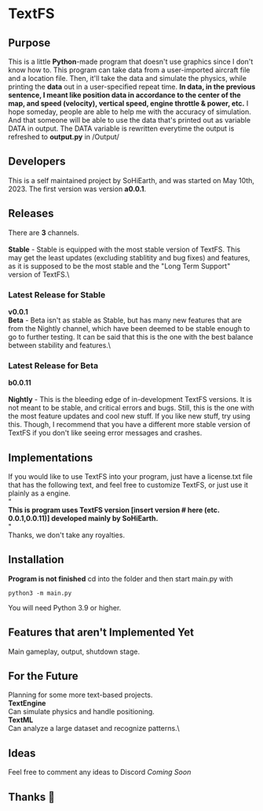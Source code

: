 # TextFS
## Purpose
This is a little **Python**-made program that doesn't use graphics since I don't know how to.
This program can take data from a user-imported aircraft file and a location file.
Then, it'll take the data and simulate the physics, while printing the **data** out in a user-specified repeat time.
**In data, in the previous sentence, I meant like position data in accordance to the center of the map, and speed (velocity), vertical speed, engine throttle & power, etc.**
I hope someday, people are able to help me with the accuracy of simulation.
And that someone will be able to use the data that's printed out as variable DATA in output.
The DATA variable is rewritten everytime the output is refreshed to **output.py** in /Output/

## Developers
This is a self maintained project by SoHiEarth, and was started on May 10th, 2023. The first version was version **a0.0.1**. 

## Releases
There are **3** channels.\
\
**Stable** - Stable is equipped with the most stable version of TextFS. This may get the least updates (excluding stablitity and bug fixes) and features,
         as it is supposed to be the most stable and the "Long Term Support" version of TextFS.\
### Latest Release for **Stable**
**v0.0.1** 
\
**Beta** - Beta isn't as stable as Stable, but has many new features that are from the Nightly channel,
       which have been deemed to be stable enough to go to further testing. It can be said that this is
       the one with the best balance between stability and features.\
### Latest Release for **Beta**
**b0.0.11**\
\
**Nightly** - This is the bleeding edge of in-development TextFS versions. It is not meant to be stable, and critical errors and bugs.
          Still, this is the one with the most feature updates and cool new stuff. If you like new stuff, try using this.
          Though, I recommend that you have a different more stable version of TextFS if you don't like seeing error messages and crashes.


## Implementations
If you would like to use TextFS into your program, just have a license.txt file that has the following text, and feel free to customize TextFS, or just use it plainly as a engine.\
"\
**This is program uses TextFS version [insert version # here (etc. 0.0.1,0.0.11)] developed mainly by SoHiEarth.**\
"\
Thanks, we don't take any royalties.

## Installation
**Program is not finished**
cd into the folder and then start main.py with
```
python3 -m main.py
```
You will need Python 3.9 or higher.

## Features that aren't Implemented **Yet**
Main gameplay, output, shutdown stage.

## For the Future
Planning for some more text-based projects.\
**TextEngine** \
Can simulate physics and handle positioning.\
**TextML**\
Can analyze a large dataset and recognize patterns.\

## Ideas
Feel free to comment any ideas to Discord *Coming Soon*

## Thanks 🥰